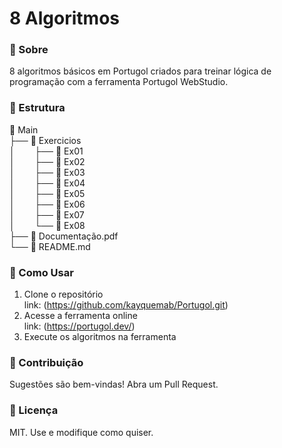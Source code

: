 # 8 Algoritmos

### 📌 Sobre

8 algoritmos básicos em Portugol criados para treinar lógica de programação com a ferramenta Portugol WebStudio.

### 📂 Estrutura

📂 Main<br>
├── 📂 Exercicios<br>
│&nbsp;&nbsp;&nbsp;&nbsp;&nbsp;&nbsp;&nbsp;&nbsp;├── 📂 Ex01<br>
│&nbsp;&nbsp;&nbsp;&nbsp;&nbsp;&nbsp;&nbsp;&nbsp;├── 📂 Ex02<br>
│&nbsp;&nbsp;&nbsp;&nbsp;&nbsp;&nbsp;&nbsp;&nbsp;├── 📂 Ex03<br>
│&nbsp;&nbsp;&nbsp;&nbsp;&nbsp;&nbsp;&nbsp;&nbsp;├── 📂 Ex04<br>
│&nbsp;&nbsp;&nbsp;&nbsp;&nbsp;&nbsp;&nbsp;&nbsp;├── 📂 Ex05<br>
│&nbsp;&nbsp;&nbsp;&nbsp;&nbsp;&nbsp;&nbsp;&nbsp;├── 📂 Ex06<br>
│&nbsp;&nbsp;&nbsp;&nbsp;&nbsp;&nbsp;&nbsp;&nbsp;├── 📂 Ex07<br>
│&nbsp;&nbsp;&nbsp;&nbsp;&nbsp;&nbsp;&nbsp;&nbsp;└──  📂 Ex08<br>
├── 📄 Documentação.pdf<br>
└── 📄 README.md<br>

### 🚀 Como Usar

1. Clone o repositório <br>
link: (https://github.com/kayquemab/Portugol.git)
2. Acesse a ferramenta online <br>
link: (https://portugol.dev/)
3. Execute os algoritmos na ferramenta

### 🤝 Contribuição

Sugestões são bem-vindas! Abra um Pull Request.

### 📜 Licença

MIT. Use e modifique como quiser.
